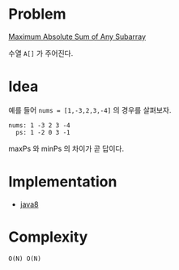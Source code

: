 # Problem

[Maximum Absolute Sum of Any Subarray](https://leetcode.com/problems/maximum-absolute-sum-of-any-subarray/)

수열 `A[]` 가 주어진다.

# Idea

예를 들어 `nums = [1,-3,2,3,-4]` 의 경우를 살펴보자.

```
nums: 1 -3 2 3 -4
  ps: 1 -2 0 3 -1
```

maxPs 와 minPs 의 차이가 곧 답이다.

# Implementation

* [java8](Solution.java)

# Complexity

```
O(N) O(N)
```
